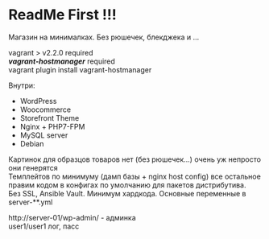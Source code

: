 # ReadMe First !!!
Магазин на минималках. Без рюшечек, блекджека и ...  

vagrant > v2.2.0 required  
***vagrant-hostmanager*** required  
vagrant plugin install vagrant-hostmanager

Внутри:
 - WordPress
 - Woocommerce
 - Storefront Theme
 - Nginx + PHP7-FPM
 - MySQL server
 - Debian  

Картинок для образцов товаров нет (без рюшечек...) очень уж непросто они генерятся  
Темплейтов по минимуму (дамп базы + nginx host config) все остальное правим кодом в конфигах по умолчанию для пакетов дистрибутива.  
Без SSL, Ansible Vault. Минимум хардкода. Основные переменные в server-**.yml

http://server-01/wp-admin/ - админка  
user1/user1 лог, пасс
